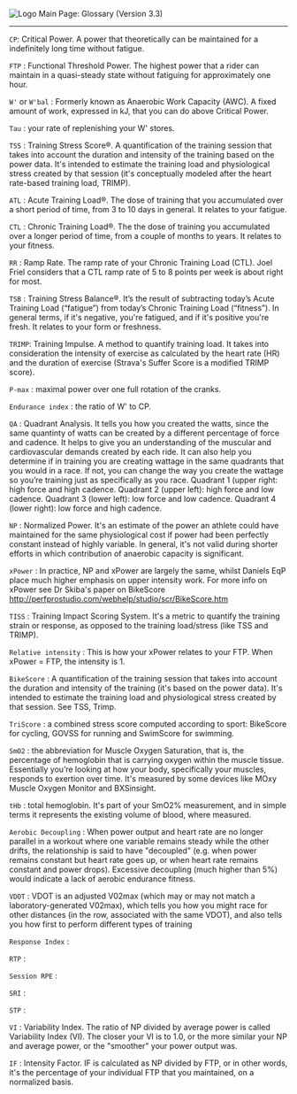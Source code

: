 ![Logo](https://raw.githubusercontent.com/GoldenCheetah/GoldenCheetah/master/doc/wiki/GC_logo_small.png) Main Page: Glossary (Version 3.3)
***

`CP`: Critical Power. A power that theoretically can be maintained for a indefinitely long time without fatigue.

`FTP` : Functional Threshold Power. The highest power that a rider can maintain in a quasi-steady state without fatiguing for approximately one hour.

`W'` or `W'bal` : Formerly known as Anaerobic Work Capacity (AWC). A fixed amount of work, expressed in kJ, that you can do above Critical Power.

`Tau` : your rate of replenishing your W' stores.

`TSS` : Training Stress Score®. A quantification of the training session that takes into account the duration and intensity of the training based on the power data. It's intended to estimate the training load and physiological stress created by that session (it's conceptually modeled after the heart rate-based training load, TRIMP).

`ATL` : Acute Training Load®. The dose of training that you accumulated over a short period of time, from 3 to 10 days in general. It relates to your fatigue.

`CTL` : Chronic Training Load®. The the dose of training you accumulated over a longer period of time, from a couple of months to years. It relates to your fitness.

`RR` : Ramp Rate. The ramp rate of your Chronic Training Load (CTL). Joel Friel considers that a CTL ramp rate of 5 to 8 points per week is about right for most.

`TSB` : Training Stress Balance®. It’s the result of subtracting today’s Acute Training Load (“fatigue”) from today’s Chronic Training Load (“fitness”). In general terms, if it's negative,  you're fatigued, and if it's positive you're fresh. It relates to your form or freshness.

`TRIMP`: Training Impulse. A method to quantify training load. It takes into consideration the intensity of exercise as calculated by the heart rate (HR) and the duration of exercise (Strava's Suffer Score is a modified TRIMP score).

`P-max` : maximal power over one full rotation of the cranks.

`Endurance index` : the ratio of W' to CP.

`QA` : Quadrant Analysis. It tells you how you created the watts, since the same quantinty of watts can be created by a different percentage of force and cadence. It helps to give you an understanding of the muscular and cardiovascular demands created by each ride. It can also help you determine if in training you are creating wattage in the same quadrants that you would in a race. If not, you can change the way you create the wattage so you’re training just as specifically as you race.  Quadrant 1 (upper right: high force and high cadence. Quadrant 2 (upper left): high force and low cadence. Quadrant 3 (lower left): low force and low cadence. Quadrant 4 (lower right): low force and high cadence.

`NP` : Normalized Power. It's an estimate of the power an athlete could have maintained for the same physiological cost if power had been perfectly constant instead of highly variable. In general, it's not valid during shorter efforts in which contribution of anaerobic capacity is significant.

`xPower` : In practice, NP and xPower are largely the same, whilst Daniels EqP place much higher emphasis on upper intensity work. For more info on xPower see Dr Skiba's paper on BikeScore http://perfprostudio.com/webhelp/studio/scr/BikeScore.htm

`TISS` : Training Impact Scoring System. It's a metric to quantify the training strain or response, as opposed to the training load/stress (like TSS and TRIMP).

`Relative intensity` : This is how your xPower relates to your FTP. When xPower = FTP, the intensity is 1.

`BikeScore` :  A quantification of the training session that takes into account the duration and intensity of the training (it's based on the power data). It's intended to estimate the training load and physiological stress created by that session. See TSS, Trimp.

`TriScore` : a combined stress score computed according to sport: BikeScore for cycling, GOVSS for running and SwimScore for swimming.

 `SmO2` : the abbreviation for Muscle Oxygen Saturation, that is, the percentage of hemoglobin that is carrying oxygen within the muscle tissue. Essentially you’re looking at how your body, specifically your muscles, responds to exertion over time. It's measured by some devices like MOxy Muscle Oxygen Monitor and BXSinsight.

`tHb` : total hemoglobin. It's part of your SmO2% measurement, and in simple terms it represents the existing volume of blood, where measured.

`Aerobic Decoupling` : When power output and heart rate are no longer parallel in a workout where one variable remains steady while the other drifts, the relationship is said to have "decoupled" (e.g. when power remains constant but heart rate goes up, or when heart rate remains constant and power drops). Excessive decoupling (much higher than 5%) would indicate a lack of aerobic endurance fitness.

`VDOT` : VDOT is an adjusted V02max (which may or may not match a laboratory-generated V02max), which tells you how you might race for other distances (in the row, associated with the same VDOT), and also tells you how first to perform different types of training

`Response Index` :

`RTP` :

`Session RPE` :

`SRI` :

`STP` :

`VI` : Variability Index. The ratio of NP divided by average power is called Variability Index (VI). The closer your VI is to 1.0, or the more similar your NP and average power, or the "smoother" your power output was.

`IF` : Intensity Factor. IF is calculated as NP divided by FTP, or in other words, it's the percentage of your individual FTP that you maintained, on a normalized basis.
